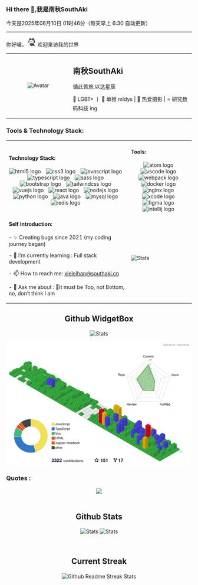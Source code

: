 <h3>Hi there 👋,我是南秋SouthAki</h3>
<p>今天是2025年06月10日 01时46分（每天早上 6:30 自动更新）</p>
<hr  />
<p>你好喵，<img src="/src/images/mona-loading-default.gif" width="25" alt="手势"> 欢迎来访我的世界</p>
<table width="100%">
  <tr width="100%">
    <td width="160px" align="center" style="vertical-align: middle;">
      <img width="150px" src="https://avatars.githubusercontent.com/u/57227318?v=4" alt="Avatar">
    </td>
    <td>
      <h2>南秋SouthAki</h2>
      <p>循此苦旅,以达星辰</p>
      <p>🌈 LGBT+ 丨 💖 单推 mldys | 🎉 热爱摄影 | ⭐ 研究数码科技 ing</p>
    </td>
  </tr>
</table>
<table>
  <h3 align="left">Tools & Technology Stack:</h3>
  <tr>
    <td>
      <h4 align="left">Technology Stack:</h4>
      <div align="center">
        <img src="https://fastly.jsdelivr.net/gh/devicons/devicon/icons/html5/html5-original.svg" height="45" alt="html5 logo"  />
        <img width="6"  />
        <img src="https://fastly.jsdelivr.net/gh/devicons/devicon/icons/css3/css3-original.svg" height="45" alt="css3 logo"  />
        <img width="6"  />
        <img src="https://fastly.jsdelivr.net/gh/devicons/devicon/icons/javascript/javascript-original.svg" height="45" alt="javascript logo"  />
        <img width="6"  />
        <img src="https://fastly.jsdelivr.net/gh/devicons/devicon/icons/typescript/typescript-original.svg" height="45" alt="typescript logo"  />
        <img width="6"  />
        <img src="https://fastly.jsdelivr.net/gh/devicons/devicon/icons/sass/sass-original.svg" height="45" alt="sass logo"  />
        <img width="6"  />
        <img src="https://fastly.jsdelivr.net/gh/devicons/devicon/icons/bootstrap/bootstrap-original.svg" height="45" alt="bootstrap logo"  />
        <img width="6"  />
        <img src="https://fastly.jsdelivr.net/gh/devicons/devicon/icons/tailwindcss/tailwindcss-original.svg" height="45" alt="tailwindcss logo"  />
        <img width="6"  />
        <img src="https://fastly.jsdelivr.net/gh/devicons/devicon/icons/vuejs/vuejs-original.svg" height="45" alt="vuejs logo"  />
        <img width="6"  />
        <img src="https://fastly.jsdelivr.net/gh/devicons/devicon/icons/react/react-original.svg" height="45" alt="react logo"  />
        <img width="6"  />
        <img src="https://fastly.jsdelivr.net/gh/devicons/devicon/icons/nodejs/nodejs-original.svg" height="45" alt="nodejs logo"  />
        <img width="6"  />
        <img src="https://fastly.jsdelivr.net/gh/devicons/devicon/icons/python/python-original.svg" height="45" alt="python logo"  />
        <img width="6"  />
        <img src="https://fastly.jsdelivr.net/gh/devicons/devicon/icons/java/java-original.svg" height="45" alt="java logo"  />
        <img width="6"  />
        <img src="https://fastly.jsdelivr.net/gh/devicons/devicon/icons/mysql/mysql-original.svg" height="45" alt="mysql logo"  />
        <img width="6"  />
        <img src="https://fastly.jsdelivr.net/gh/devicons/devicon/icons/redis/redis-original.svg" height="45" alt="redis logo"  />
        <img width="6"  />
      </div>
    </td>
    <td>
      <h4 align="left">Tools:</h4>
      <div align="center">
        <img src="https://fastly.jsdelivr.net/gh/devicons/devicon/icons/atom/atom-original.svg" height="45" alt="atom logo"  />
        <img width="6"  />
        <img src="https://fastly.jsdelivr.net/gh/devicons/devicon/icons/vscode/vscode-original.svg" height="45" alt="vscode logo"  />
        <img width="6"  />
        <img src="https://fastly.jsdelivr.net/gh/devicons/devicon/icons/webpack/webpack-original.svg" height="45" alt="webpack logo"  />
        <img width="6"  />
        <img src="https://fastly.jsdelivr.net/gh/devicons/devicon/icons/docker/docker-original.svg" height="45" alt="docker logo"  />
        <img width="6"  />
        <img src="https://fastly.jsdelivr.net/gh/devicons/devicon/icons/nginx/nginx-original.svg" height="45" alt="nginx logo"  />
        <img width="6"  />
        <img src="https://fastly.jsdelivr.net/gh/devicons/devicon/icons/xcode/xcode-original.svg" height="45" alt="xcode logo"  />
        <img width="6"  />
        <img src="https://fastly.jsdelivr.net/gh/devicons/devicon/icons/figma/figma-original.svg" height="45" alt="figma logo"  />
        <img width="6"  />
        <img src="https://fastly.jsdelivr.net/gh/devicons/devicon/icons/intellij/intellij-original.svg" height="45" alt="intellij logo"  />
        <img width="6"  />
      </div>
    </td>
  </tr>
  <tr>
    <td>
      <h4 align="left">Self Introduction:</h4>
      <div align="center">
        <p align="left">- ✨ Creating bugs since 2021 (my coding journey began)</p>
        <p align="left">- 🌱 I’m currently learning : Full stack development</p>
        <p align="left">- 📫 How to reach me: <a href="https://mail.google.com">xieleihan@southaki.cn</a></p>
        <p align="left">- 💬 Ask me about : 🌈It must be Top, not Bottom, no, don’t think I am</p>
      </div>
    </td>
    <td>
      <img src="https://github-contribution-stats.vercel.app/api/?username=xieleihan" align="center"alt="Stats"  />
    </td>
  </tr>
</table>
<!-- Github WidgetBox -->
<p align="center">
  <h2 align="center">
  Github WidgetBox</h2>
</p>
<p align="center">
  <img src="https://github-widgetbox.vercel.app/api/profile?username=xieleihan&data=followers,repositories,stars,commits"align="center" alt="Stats"  />
</p>
<!-- Profile-3D-Contrib -->
<img src="./profile-3d-contrib/profile-gitblock.svg"  alt="Github Commit Profile-3D-Contrib"  />
<br  />
<!-- Quotes 名人名言 -->
<h3 align="left">Quotes :</h3>
<div align="center">
<div><img src="https://quotes-github-readme.vercel.app/api?type=horizontal&theme=dark" /><br /></div>
</div>
<br  />
<!-- Github Stats -->
<p align="center">
  <h2 align="center">
  Github Stats</h2>
</p>
<p align="center">
  <img src="https://github-readme-stats.vercel.app/api?username=xieleihan&count_private=true&show_icons=true&line_height=46"align="center" alt="Stats"  />
  <img src="https://github-contribution-stats.vercel.app/api/?username=xieleihan" align="center" alt="Stats"  />
</p>
<br  />
<!-- Current Streak -->
<p align="center">
  <h2 align="center">
  Current Streak</h2>
</p>
<p align="center">
  <img src="https://streak-stats.demolab.com/?user=xieleihan" align="center"alt="Github Readme Streak Stats"  />
</p>